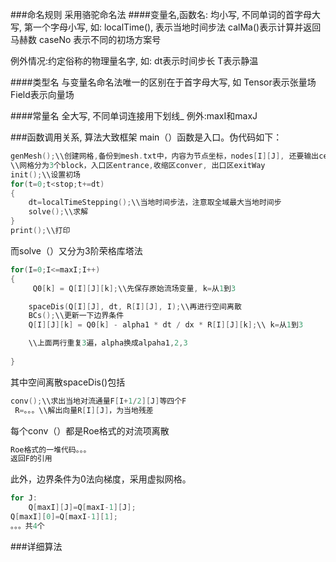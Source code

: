 ###命名规则
采用骆驼命名法
####变量名,函数名:
 均小写, 不同单词的首字母大写, 第一个字母小写, 如:
localTime(), 表示当地时间步法
calMa()表示计算并返回马赫数
caseNo 表示不同的初场方案号

例外情况:约定俗称的物理量名字, 如:
dt表示时间步长
T表示静温

####类型名
与变量名命名法唯一的区别在于首字母大写, 如
Tensor表示张量场
Field表示向量场

####常量名
全大写, 不同单词连接用下划线_
例外:maxI和maxJ



###函数调用关系, 算法大致框架
main（）函数是入口。伪代码如下：

```c++
genMesh();\\创建网格,备份到mesh.txt中，内容为节点坐标，nodes[I][J], 还要输出center[I][J]
\\网格分为3个block，入口区entrance,收缩区conver, 出口区exitWay
init();\\设置初场
for(t=0;t<stop;t+=dt)
{
    dt=localTimeStepping();\\当地时间步法，注意取全域最大当地时间步
    solve();\\求解
}
print();\\打印
```



而solve（）又分为3阶荣格库塔法

```c++
for(I=0;I<=maxI;I++)
{
	 Q0[k] = Q[I][J][k];\\先保存原始流场变量, k=从1到3

	spaceDis(Q[I][J], dt, R[I][J], I);\\再进行空间离散
    BCs();\\更新一下边界条件
	Q[I][J][k] = Q0[k] - alpha1 * dt / dx * R[I][J][k];\\ k=从1到3

	\\上面两行重复3遍，alpha换成alpaha1,2,3
     
}
```

其中空间离散spaceDis()包括

```c++
conv();\\求出当地对流通量F[I+1/2][J]等四个F
 R=。。。\\解出向量R[I][J]，为当地残差

```



每个conv（）都是Roe格式的对流项离散

```c++
Roe格式的一堆代码。。。
返回F的引用
```

此外，边界条件为0法向梯度，采用虚拟网格。

```c++
for J:
    Q[maxI][J]=Q[maxI-1][J];
Q[maxI][0]=Q[maxI-1][1];
。。。共4个
```

###详细算法

####